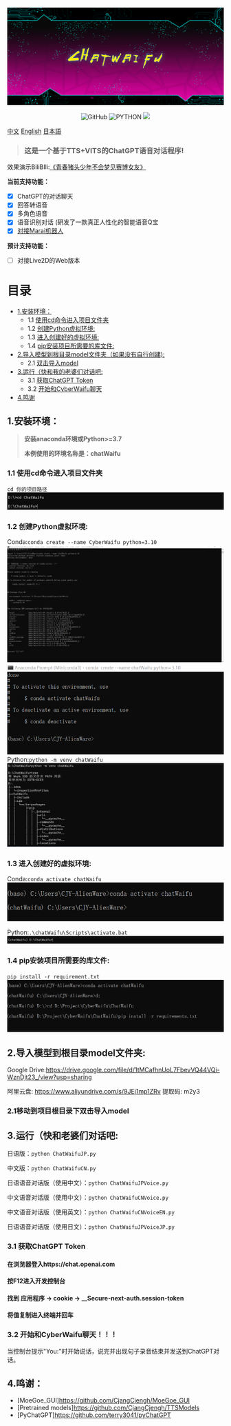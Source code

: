 ![cover](readme/cyber.png)

<p align="center">
	<img alt="GitHub" src="https://img.shields.io/github/license/cjyaddone/ChatWaifu?color=red">
	<img src="https://img.shields.io/badge/Python-3.7|8|9|10-green" alt="PYTHON" >
  	<a href="https://app.fossa.com/projects/git%2Bgithub.com%2Fcjyaddone%2FChatWaifu?ref=badge_small" alt="FOSSA Status"><img src="https://app.fossa.com/api/projects/git%2Bgithub.com%2Fcjyaddone%2FChatWaifu.svg?type=small"/></a>
</p>

[中文](README.md "中文") [English](eng-README.md "English") [日本語](jp-README.md "日本語")

> ### 这是一个基于TTS+VITS的ChatGPT语音对话程序!

效果演示BiliBIli:[《青春猪头少年不会梦见赛博女友》](https://www.bilibili.com/video/BV1rv4y1Q7eT "BiliBili")

**当前支持功能：**
* [x] ChatGPT的对话聊天
* [x] 回答转语音
* [x] 多角色语音
* [x] 语音识别对话 (研发了一款真正人性化的智能语音Q宝
* [x] [对接Marai机器人](https://github.com/MuBai-He/ChatWaifu-marai)

**预计支持功能：**
* [ ] 对接Live2D的Web版本


# 目录
* [1.安装环境：](#1.)
	* 1.1 [使用cd命令进入项目文件夹](#cd)
	* 1.2 [创建Python虚拟环境:](#99)
	* 1.3 [进入创建好的虚拟环境:](#venv)
	* 1.4 [pip安装项目所需要的库文件:](#pip)
* [2.导入模型到根目录model文件夹（如果没有自行创建):](#.model)
	* 2.1 [双击导入model](#cd1)
* [3.运行（快和我的老婆们对话吧:](#22)
	* 3.1 [获取ChatGPT Token](#333)
	* 3.2 [开始和CyberWaifu聊天](#444)
* [4.鸣谢](#915)
## <span id="1.">1.安装环境：</span>
> **安装anaconda环境或Python>=3.7**
> 
> **本例使用的环境名称是：chatWaifu**

### <span id="cd">1.1 使用cd命令进入项目文件夹</span>
`cd 你的项目路径`
![](readme/5.png)
### <span id="99">1.2 创建Python虚拟环境:</span>

Conda:`conda create --name CyberWaifu python=3.10`
![](readme/1.png)
![](readme/2.png)
Python:`python -m venv chatWaifu`
![](readme/6.png)

### <span id="venv">1.3 进入创建好的虚拟环境:</span>
Conda:`conda activate chatWaifu`
![](readme/3.png)

Python:`.\chatWaifu\Scripts\activate.bat`
![](readme/7.png)

### <span id="pip">1.4 pip安装项目所需要的库文件:</span>
`pip install -r requirement.txt`
![](readme/4.png)

## <span id=".model">2.导入模型到根目录model文件夹:</span>
Google Drive:https://drive.google.com/file/d/1tMCafhnUoL7FbevVQ44VQi-WznDjt23_/view?usp=sharing

阿里云盘: https://www.aliyundrive.com/s/9JEj1mp1ZRv 提取码: m2y3

### <span id="cd1">2.1移动到项目根目录下双击导入model</span>

## <span id="22">3.运行（快和老婆们对话吧:</span>

日语版：`python ChatWaifuJP.py`

中文版：`python ChatWaifuCN.py`

日语语音对话版（使用中文）：`python ChatWaifuJPVoice.py`

中文语音对话版（使用中文）：`python ChatWaifuCNVoice.py`

中文语音对话版（使用英文）：`python ChatWaifuCNVoiceEN.py`

日语语音对话版（使用日文）：`python ChatWaifuJPVoiceJP.py`

### <span id="333">3.1 获取ChatGPT Token</span>
#### 在浏览器登入https://chat.openai.com
#### 按F12进入开发控制台
#### 找到 应用程序 -> cookie -> __Secure-next-auth.session-token
#### 将值复制进入终端并回车

### <span id="444">3.2 开始和CyberWaifu聊天！！！</span>

当控制台提示"You:"时开始说话，说完并出现句子录音结束并发送到ChatGPT对话。


## <span id="915">4.鸣谢：</span>
- [MoeGoe_GUI]https://github.com/CjangCjengh/MoeGoe_GUI
- [Pretrained models]https://github.com/CjangCjengh/TTSModels
- [PyChatGPT]https://github.com/terry3041/pyChatGPT
